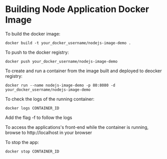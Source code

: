 # Building Node Application Docker Image

To build the docker image:

```
docker build -t your_docker_username/nodejs-image-demo .
```

To push to the docker registry:

```
docker push your_docker_username/nodejs-image-demo
```

To create and run a container from the image built and deployed to deocker registry:

```
docker run --name nodejs-image-demo -p 80:8080 -d your_docker_username/nodejs-image-demo
```

To check the logs of the running container:

```
docker logs CONTAINER_ID
```

Add the flag -f to follow the logs

To access the applications's front-end while the container is running, browse to http://localhost in your browser

To stop the app:

```
docker stop CONTAINER_ID
```